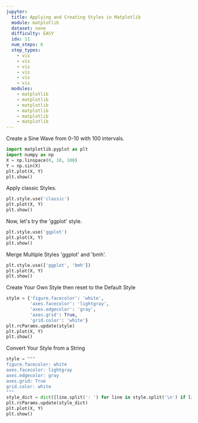 ```yaml
---
jupyter:
  title: Applying and Creating Styles in Matplotlib 
  module: matplotlib
  dataset: none
  difficulty: EASY
  idx: 11
  num_steps: 6
  step_types:
    - vis
    - vis
    - vis
    - vis
    - vis
    - vis   
  modules: 
    - matplotlib
    - matplotlib
    - matplotlib
    - matplotlib
    - matplotlib
    - matplotlib
---
```


Create a Sine Wave from 0-10 with 100 intervals.
```python
import matplotlib.pyplot as plt
import numpy as np
X = np.linspace(0, 10, 100)
Y = np.sin(X)
plt.plot(X, Y)
plt.show()
```

Apply classic Styles.
```python
plt.style.use('classic')
plt.plot(X, Y)
plt.show()
```

Now, let's try the 'ggplot' style.
```python
plt.style.use('ggplot')
plt.plot(X, Y)
plt.show()
```

Merge Multiple Styles 'ggplot' and 'bmh'.
```python
plt.style.use(['ggplot', 'bmh'])
plt.plot(X, Y)
plt.show()
```

Create Your Own Style then reset to the Default Style
```python
style = {'figure.facecolor': 'white',
         'axes.facecolor': 'lightgray',
         'axes.edgecolor': 'gray',
         'axes.grid': True,
         'grid.color': 'white'}
plt.rcParams.update(style)
plt.plot(X, Y)
plt.show()
```

Convert Your Style from a String
```python
style = """
figure.facecolor: white
axes.facecolor: lightgray
axes.edgecolor: gray
axes.grid: True
grid.color: white
"""
style_dict = dict([line.split(': ') for line in style.split('\n') if line])
plt.rcParams.update(style_dict)
plt.plot(X, Y)
plt.show()
```